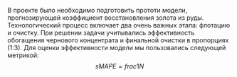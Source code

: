 В проекте было необходимо подготовить прототи модели, прогнозирующей коэффициент восстановления золота из руды. Технологический процесс включает два очень важных этапа: флотацию и очистку. При решении задачи учитывались эффективность обогащения чернового концентрата и финальной очистки в пропорциях (1:3). Для оценки эффективности модели мы пользовались следующей метрикой:
$$ sMAPE = frac{1}{N} $$
